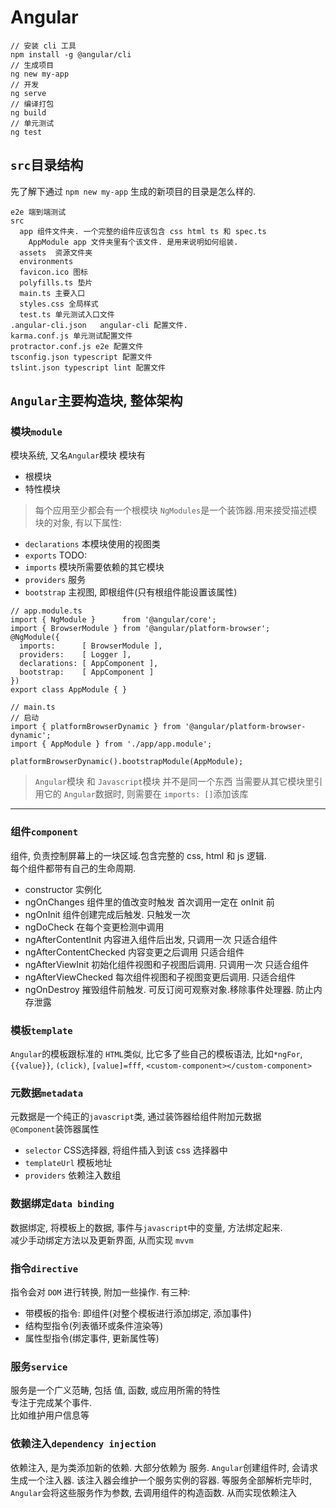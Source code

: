 # Angular

```
// 安装 cli 工具
npm install -g @angular/cli
// 生成项目
ng new my-app
// 开发
ng serve
// 编译打包
ng build
// 单元测试
ng test
```

## `src`目录结构
先了解下通过 `npm new my-app` 生成的新项目的目录是怎么样的.
```
e2e 端到端测试
src
  app 组件文件夹. 一个完整的组件应该包含 css html ts 和 spec.ts
    AppModule app 文件夹里有个该文件. 是用来说明如何组装.
  assets  资源文件夹
  environments
  favicon.ico 图标
  polyfills.ts 垫片
  main.ts 主要入口
  styles.css 全局样式
  test.ts 单元测试入口文件
.angular-cli.json   angular-cli 配置文件.
karma.conf.js 单元测试配置文件
protractor.conf.js e2e 配置文件
tsconfig.json typescript 配置文件
tslint.json typescript lint 配置文件
```

## `Angular`主要构造块, 整体架构
### 模块`module`
模块系统, 又名`Angular`模块
模块有
* 根模块
* 特性模块
> 每个应用至少都会有一个根模块
`NgModules`是一个装饰器.用来接受描述模块的对象, 有以下属性:
* `declarations` 本模块使用的视图类
* `exports` TODO:
* `imports` 模块所需要依赖的其它模块
* `providers` 服务
* `bootstrap` 主视图, 即根组件(只有根组件能设置该属性)
```
// app.module.ts
import { NgModule }      from '@angular/core';
import { BrowserModule } from '@angular/platform-browser';
@NgModule({
  imports:      [ BrowserModule ],
  providers:    [ Logger ],
  declarations: [ AppComponent ],
  bootstrap:    [ AppComponent ]
})
export class AppModule { }

// main.ts
// 启动
import { platformBrowserDynamic } from '@angular/platform-browser-dynamic';
import { AppModule } from './app/app.module';

platformBrowserDynamic().bootstrapModule(AppModule);
```
> `Angular`模块 和 `Javascript`模块 并不是同一个东西
当需要从其它模块里引用它的 `Angular`数据时, 则需要在 `imports: []`添加该库
***

### 组件`component`
组件, 负责控制屏幕上的一块区域.包含完整的 css, html 和 js 逻辑.  
每个组件都带有自己的生命周期.
* constructor 实例化
* ngOnChanges 组件里的值改变时触发 首次调用一定在 onInit 前
* ngOnInit 组件创建完成后触发. 只触发一次
* ngDoCheck 在每个变更检测中调用
*   ngAfterContentInit 内容进入组件后出发, 只调用一次 只适合组件
*   ngAfterContentChecked 内容变更之后调用 只适合组件
*   ngAfterViewInit 初始化组件视图和子视图后调用. 只调用一次 只适合组件
*   ngAfterViewChecked 每次组件视图和子视图变更后调用. 只适合组件
* ngOnDestroy 摧毁组件前触发. 可反订阅可观察对象.移除事件处理器. 防止内存泄露

### 模板`template`
`Angular`的模板跟标准的 `HTML`类似, 比它多了些自己的模板语法, 比如`*ngFor`, `{{value}}`, `(click)`, `[value]=fff`, `<custom-component></custom-component>`

### 元数据`metadata`
元数据是一个纯正的`javascript`类, 通过装饰器给组件附加元数据  
`@Component`装饰器属性
* `selector` CSS选择器, 将组件插入到该 css 选择器中
* `templateUrl` 模板地址
* `providers` 依赖注入数组

### 数据绑定`data binding`
数据绑定, 将模板上的数据, 事件与`javascript`中的变量, 方法绑定起来.  
减少手动绑定方法以及更新界面, 从而实现 `mvvm`

### 指令`directive`
指令会对 `DOM` 进行转换, 附加一些操作. 有三种:
* 带模板的指令: 即组件(对整个模板进行添加绑定, 添加事件)
* 结构型指令(列表循环或条件渲染等)
* 属性型指令(绑定事件, 更新属性等)

### 服务`service`
服务是一个广义范畴, 包括 值, 函数, 或应用所需的特性  
专注于完成某个事件.  
比如维护用户信息等

### 依赖注入`dependency injection`
依赖注入, 是为类添加新的依赖. 大部分依赖为 服务.
`Angular`创建组件时, 会请求生成一个注入器. 该注入器会维护一个服务实例的容器. 等服务全部解析完毕时, `Angular`会将这些服务作为参数, 去调用组件的构造函数. 从而实现依赖注入
